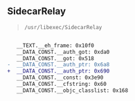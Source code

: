 ## SidecarRelay

> `/usr/libexec/SidecarRelay`

```diff

   __TEXT.__eh_frame: 0x10f0
   __DATA_CONST.__auth_got: 0xda0
   __DATA_CONST.__got: 0x518
-  __DATA_CONST.__auth_ptr: 0x6a8
+  __DATA_CONST.__auth_ptr: 0x690
   __DATA_CONST.__const: 0x3e90
   __DATA_CONST.__cfstring: 0x60
   __DATA_CONST.__objc_classlist: 0x168

```
